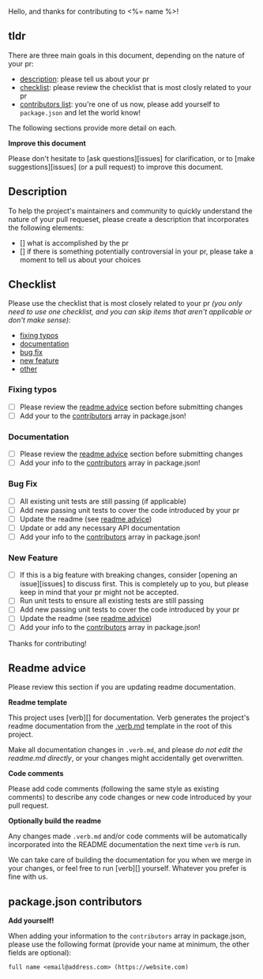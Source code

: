 Hello, and thanks for contributing to <%= name %>!

## tldr

There are three main goals in this document, depending on the nature of your pr:

- [description](#description): please tell us about your pr
- [checklist](#checklist): please review the checklist that is most closly related to your pr
- [contributors list](#packagejson-contributors): you're one of us now, please add yourself to `package.json` and let the world know!

The following sections provide more detail on each.

**Improve this document**

Please don't hesitate to [ask questions][issues] for clarification, or to [make suggestions][issues] (or a pull request) to improve this document.

## Description

To help the project's maintainers and community to quickly understand the nature of your pull requeset, please create a description that incorporates the following elements:

- [] what is accomplished by the pr
- [] if there is something potentially controversial in your pr, please take a moment to tell us about your choices

## Checklist

Please use the checklist that is most closely related to your pr _(you only need to use one checklist, and you can skip items that aren't applicable or don't make sense)_:

- [fixing typos]()
- [documentation]()
- [bug fix]()
- [new feature]()
- [other]()

### Fixing typos

- [ ] Please review the [readme advice]() section before submitting changes
- [ ] Add your to the [contributors](#packagejson-contributors) array in package.json!

### Documentation

- [ ] Please review the [readme advice](#readme-advice) section before submitting changes
- [ ] Add your info to the [contributors](#packagejson-contributors) array in package.json!

### Bug Fix

- [ ] All existing unit tests are still passing (if applicable)
- [ ] Add new passing unit tests to cover the code introduced by your pr
- [ ] Update the readme (see [readme advice](#readme-advice))
- [ ] Update or add any necessary API documentation
- [ ] Add your info to the [contributors](#packagejson-contributors) array in package.json!

### New Feature

- [ ] If this is a big feature with breaking changes, consider [opening an issue][issues] to discuss first. This is completely up to you, but please keep in mind that your pr might not be accepted.
- [ ] Run unit tests to ensure all existing tests are still passing
- [ ] Add new passing unit tests to cover the code introduced by your pr
- [ ] Update the readme (see [readme advice](#readme-advice))
- [ ] Add your info to the [contributors](#packagejson-contributors) array in package.json!

Thanks for contributing!

## Readme advice

Please review this section if you are updating readme documentation.

**Readme template**

This project uses [verb][] for documentation. Verb generates the project's readme documentation from the [.verb.md](../.verb.md) template in the root of this project.

Make all documentation changes in `.verb.md`, and please _do not edit the readme.md directly_, or your changes might accidentally get overwritten.

**Code comments**

Please add code comments (following the same style as existing comments) to describe any code changes or new code introduced by your pull request.

**Optionally build the readme**

Any changes made `.verb.md` and/or code comments will be automatically incorporated into the README documentation the next time `verb` is run.

We can take care of building the documentation for you when we merge in your changes, or feel free to run [verb][] yourself. Whatever you prefer is fine with us.

## package.json contributors

**Add yourself!**

When adding your information to the `contributors` array in package.json, please use the following format (provide your name at minimum, the other fields are optional):

```
full name <email@address.com> (https://website.com)
```
